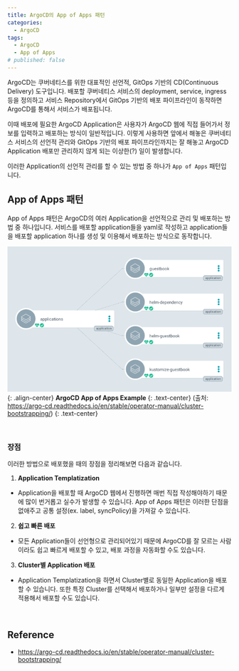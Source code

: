 ```yaml
---
title: ArgoCD의 App of Apps 패턴
categories:
  - ArgoCD
tags:
  - ArgoCD
  - App of Apps
# published: false
---
```


ArgoCD는 쿠버네티스를 위한 대표적인 선언적, GitOps 기반의 CD(Continuous Delivery) 도구입니다. 배포할 쿠버네티스 서비스의 deployment, service, ingress 등을 정의하고 서비스 Repository에서 GitOps 기반의 배포 파이프라인이 동작하면 ArgoCD를 통해서 서비스가 배포됩니다.

이때 배포에 필요한 ArgoCD Application은 사용자가 ArgoCD 웹에 직접 들어가서 정보를 입력하고 배포하는 방식이 일반적입니다. 이렇게 사용하면 앞에서 해놓은 쿠버네티스 서비스의 선언적 관리와 GitOps 기반의 배포 파이프라인까지는 잘 해놓고 ArgoCD Application 배포만 관리하지 않게 되는 이상한(?) 일이 발생합니다.

이러한 Application의 선언적 관리를 할 수 있는 방법 중 하나가 `App of Apps` 패턴입니다.


## App of Apps 패턴
App of Apps 패턴은 ArgoCD의 여러 Application을 선언적으로 관리 및 배포하는 방법 중 하나입니다. 서비스를 배포할 application들을 yaml로 작성하고 application들을 배포할 application 하나를 생성 및 이용해서 배포하는 방식으로 동작합니다.

![ArgoCD Application Delivery Example](/assets/images/posts/2024-02-24-argocd-app-of-apps/argocd_app_of_apps_example1.png){: .align-center}
**ArgoCD App of Apps Example** 
{: .text-center}
(출처: https://argo-cd.readthedocs.io/en/stable/operator-manual/cluster-bootstrapping/)
{: .text-center}

<br>

### 장점

이러한 방법으로 배포했을 때의 장점을 정리해보면 다음과 같습니다.

1. **Application Templatization**
  - Application을 배포할 때 ArgoCD 웹에서 진행하면 매번 직접 작성해야하기 때문에 많이 번거롭고 실수가 발생할 수 있습니다. App of Apps 패턴은 이러한 단점을 없애주고 공통 설정(ex. label, syncPolicy)을 가져갈 수 있습니다.
2. **쉽고 빠른 배포**
  - 모든 Application들이 선언형으로 관리되어있기 때문에 ArgoCD를 잘 모르는 사람이라도 쉽고 빠르게 배포할 수 있고, 배포 과정을 자동화할 수도 있습니다.
3. **Cluster별 Application 배포**
  - Application Templatization을 하면서 Cluster별로 동일한 Application을 배포할 수 있습니다. 또한 특정 Cluster를 선택해서 배포하거나 일부만 설정을 다르게 적용해서 배포할 수도 있습니다.

<br>




## Reference
- https://argo-cd.readthedocs.io/en/stable/operator-manual/cluster-bootstrapping/